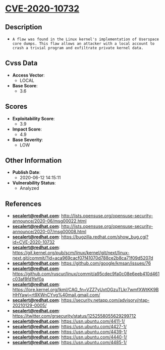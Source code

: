 
# [CVE-2020-10732](http://lists.opensuse.org/opensuse-security-announce/2020-06/msg00022.html)

## Description

- `A flaw was found in the Linux kernel's implementation of Userspace core dumps. This flaw allows an attacker with a local account to crash a trivial program and exfiltrate private kernel data.`

## Cvss Data

- **Access Vector**:
  - LOCAL
- **Base Score**:
  - 3.6

## Scores

- **Exploitability Score**:
  - 3.9
- **Impact Score**:
  - 4.9
- **Base Severity**:
  - LOW

## Other Information

- **Publish Date**:
  - 2020-06-12 14:15:11
- **Vulnerability Status**:
  - Analyzed

## References

- **secalert@redhat.com**: http://lists.opensuse.org/opensuse-security-announce/2020-06/msg00022.html
- **secalert@redhat.com**: http://lists.opensuse.org/opensuse-security-announce/2020-07/msg00008.html
- **secalert@redhat.com**: https://bugzilla.redhat.com/show_bug.cgi?id=CVE-2020-10732
- **secalert@redhat.com**: https://git.kernel.org/pub/scm/linux/kernel/git/next/linux-next.git/commit/?id=aca969cacf07f41070d788ce2b8ca71f09d5207d
- **secalert@redhat.com**: https://github.com/google/kmsan/issues/76
- **secalert@redhat.com**: https://github.com/ruscur/linux/commit/a95cdec9fa0c08e6eeb410d461c03af8fd1fef0a
- **secalert@redhat.com**: https://lore.kernel.org/lkml/CAG_fn=VZZ7yUxtOGzuTLkr7wmfXWtKK9BHHYawj=rt9XWnCYvg%40mail.gmail.com/
- **secalert@redhat.com**: https://security.netapp.com/advisory/ntap-20210129-0005/
- **secalert@redhat.com**: https://twitter.com/grsecurity/status/1252558055629299712
- **secalert@redhat.com**: https://usn.ubuntu.com/4411-1/
- **secalert@redhat.com**: https://usn.ubuntu.com/4427-1/
- **secalert@redhat.com**: https://usn.ubuntu.com/4439-1/
- **secalert@redhat.com**: https://usn.ubuntu.com/4440-1/
- **secalert@redhat.com**: https://usn.ubuntu.com/4485-1/

